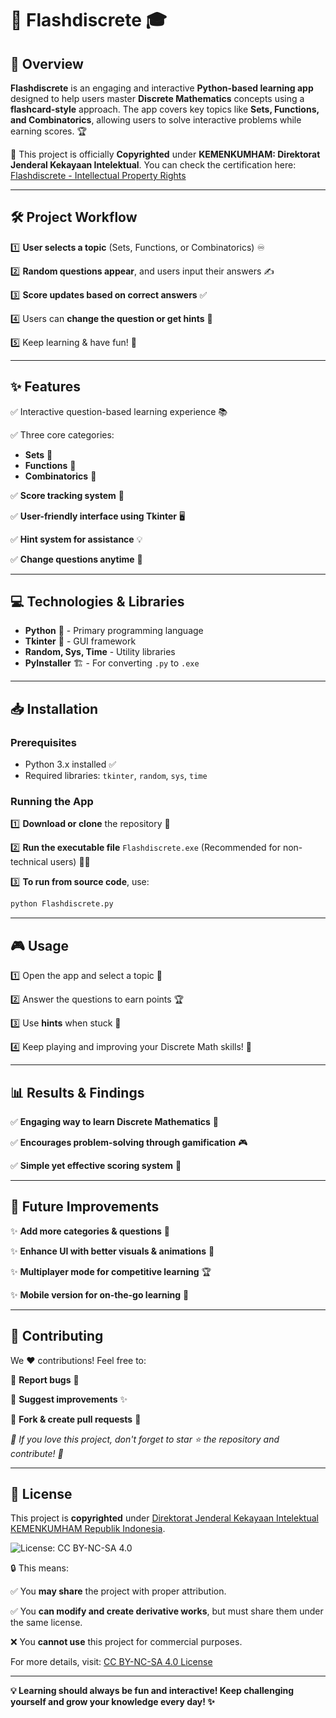 # 🚀 Flashdiscrete 🎓

## 🌟 Overview
**Flashdiscrete** is an engaging and interactive **Python-based learning app** designed to help users master **Discrete Mathematics** concepts using a **flashcard-style** approach. The app covers key topics like **Sets, Functions, and Combinatorics**, allowing users to solve interactive problems while earning scores. 🏆

🔖 This project is officially **Copyrighted** under **KEMENKUMHAM: Direktorat Jenderal Kekayaan Intelektual**. You can check the certification here: [Flashdiscrete - Intellectual Property Rights](https://e-hakcipta.dgip.go.id/index.php/c?code=ZDVkOWY3ZWIzOWI3MzQ2OTE5NDVmZDZmZWMyYjAxNjAK)

---

## 🛠 Project Workflow
1️⃣ **User selects a topic** (Sets, Functions, or Combinatorics) ♾️

2️⃣ **Random questions appear**, and users input their answers ✍️

3️⃣ **Score updates based on correct answers** ✅

4️⃣ Users can **change the question or get hints** 🤔

5️⃣ Keep learning & have fun! 🎉

---

## ✨ Features
✅ Interactive question-based learning experience 📚

✅ Three core categories:
   - **Sets** 🔢
   - **Functions** 🔄
   - **Combinatorics** 🎲

✅ **Score tracking system** 🎯

✅ **User-friendly interface using Tkinter** 🖥️

✅ **Hint system for assistance** 💡

✅ **Change questions anytime** 🔄

---

## 💻 Technologies & Libraries
- **Python** 🐍 - Primary programming language
- **Tkinter** 🎨 - GUI framework
- **Random, Sys, Time** - Utility libraries
- **PyInstaller** 🏗️ - For converting `.py` to `.exe`

---

## 📥 Installation
### Prerequisites
- Python 3.x installed ✅
- Required libraries: `tkinter`, `random`, `sys`, `time`

### Running the App
1️⃣ **Download or clone** the repository 📂

2️⃣ **Run the executable file** `Flashdiscrete.exe` (Recommended for non-technical users) 🏃‍♂️

3️⃣ **To run from source code**, use:
   ```bash
   python Flashdiscrete.py
   ```

---

## 🎮 Usage
1️⃣ Open the app and select a topic 📌

2️⃣ Answer the questions to earn points 🏆

3️⃣ Use **hints** when stuck 🤯

4️⃣ Keep playing and improving your Discrete Math skills! 🚀

---

## 📊 Results & Findings
✅ **Engaging way to learn Discrete Mathematics** 💱

✅ **Encourages problem-solving through gamification** 🎮

✅ **Simple yet effective scoring system** 🎉

---

## 🚀 Future Improvements
✨ **Add more categories & questions** 📖

✨ **Enhance UI with better visuals & animations** 🎨

✨ **Multiplayer mode for competitive learning** 🏆

✨ **Mobile version for on-the-go learning** 📱

---

## 🤝 Contributing
We ❤️ contributions! Feel free to:

🔹 **Report bugs** 🐞

🔹 **Suggest improvements** ✨

🔹 **Fork & create pull requests** 🔄

*🌟 If you love this project, don't forget to star ⭐ the repository and contribute! 🙌*

---

## 📜 License
This project is **copyrighted** under [Direktorat Jenderal Kekayaan Intelektual KEMENKUMHAM Republik Indonesia](https://www.dgip.go.id/menu-utama/hak-cipta/pengenalan).

![License: CC BY-NC-SA 4.0](https://img.shields.io/badge/License-CC%20BY--NC--SA%204.0-lightgrey.svg)

🔒 This means:

✅ You **may share** the project with proper attribution.

✅ You **can modify and create derivative works**, but must share them under the same license.

❌ You **cannot use** this project for commercial purposes.

For more details, visit: [CC BY-NC-SA 4.0 License](https://creativecommons.org/licenses/by-nc-sa/4.0/)

---
**💡 Learning should always be fun and interactive! Keep challenging yourself and grow your knowledge every day! ✨**

